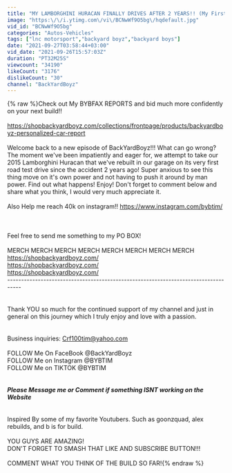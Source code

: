 ```yaml
---
title: "MY LAMBORGHINI HURACAN FINALLY DRIVES AFTER 2 YEARS!! (My First Time Driving a EXOTIC!)"
image: "https:\/\/i.ytimg.com\/vi\/BCNwWf9O5bg\/hqdefault.jpg"
vid_id: "BCNwWf9O5bg"
categories: "Autos-Vehicles"
tags: ["lnc motorsport","backyard boyz","backyard boys"]
date: "2021-09-27T03:58:44+03:00"
vid_date: "2021-09-26T15:57:03Z"
duration: "PT32M25S"
viewcount: "34190"
likeCount: "3176"
dislikeCount: "30"
channel: "BackYardBoyz"
---
```

{% raw %}Check out My BYBFAX REPORTS and bid much more confidently on your next build!! <br /><br /><a rel="nofollow" target="blank" href="https://shopbackyardboyz.com/collections/frontpage/products/backyardboyz-personalized-car-report">https://shopbackyardboyz.com/collections/frontpage/products/backyardboyz-personalized-car-report</a><br /><br />Welcome back to a new episode of BackYardBoyz!!!  What can go wrong? The moment we've been impatiently and eager for, we attempt to take our 2015 Lamborghini Huracan that we've rebuilt in our garage on its very first road test drive since the accident 2 years ago! Super anxious to see this thing move on it's own power and not having to push it around by man power. Find out what happens! Enjoy! Don't forget to comment below and share what you think, I would very much appreciate it. <br /><br />Also Help me reach 40k on instagram!! <a rel="nofollow" target="blank" href="https://www.instagram.com/bybtim/">https://www.instagram.com/bybtim/</a><br /><br /><br /><br />Feel free to send me something to my PO BOX!<br /><br />MERCH MERCH MERCH MERCH MERCH MERCH MERCH MERCH<br />                               <a rel="nofollow" target="blank" href="https://shopbackyardboyz.com/">https://shopbackyardboyz.com/</a><br />                               <a rel="nofollow" target="blank" href="https://shopbackyardboyz.com/">https://shopbackyardboyz.com/</a><br />                               <a rel="nofollow" target="blank" href="https://shopbackyardboyz.com/">https://shopbackyardboyz.com/</a><br />-----------------------------------------------------------------------------------<br /><br /><br />Thank YOU so much for the continued support of my channel and just in general on this journey which I truly enjoy and love with a passion.<br /><br /><br />Business inquiries: Crf100tim@yahoo.com<br /><br />FOLLOW Me On FaceBook @BackYardBoyz<br />FOLLOW Me on Instagram @BYBTIM<br />FOLLOW Me on TIKTOK @BYBTIM<br /><br /><br />***Please Message me or Comment if something ISNT working on the Website***<br /><br /><br />Inspired By some of my favorite Youtubers. Such as goonzquad, alex rebuilds, and b is for build. <br /><br />                                    YOU GUYS ARE AMAZING! <br /> DON'T FORGET TO SMASH THAT LIKE AND SUBSCRIBE BUTTON!!!<br /><br />              COMMENT WHAT YOU THINK OF THE BUILD SO FAR!{% endraw %}
